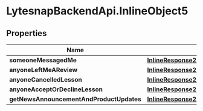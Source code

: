 # LytesnapBackendApi.InlineObject5

## Properties

Name | Type | Description | Notes
------------ | ------------- | ------------- | -------------
**someoneMessagedMe** | [**InlineResponse2001SomeoneMessagedMe**](InlineResponse2001SomeoneMessagedMe.md) |  | [optional] 
**anyoneLeftMeAReview** | [**InlineResponse2001SomeoneMessagedMe**](InlineResponse2001SomeoneMessagedMe.md) |  | [optional] 
**anyoneCancelledLesson** | [**InlineResponse2001SomeoneMessagedMe**](InlineResponse2001SomeoneMessagedMe.md) |  | [optional] 
**anyoneAcceptOrDeclineLesson** | [**InlineResponse2001SomeoneMessagedMe**](InlineResponse2001SomeoneMessagedMe.md) |  | [optional] 
**getNewsAnnouncementAndProductUpdates** | [**InlineResponse2001SomeoneMessagedMe**](InlineResponse2001SomeoneMessagedMe.md) |  | [optional] 


